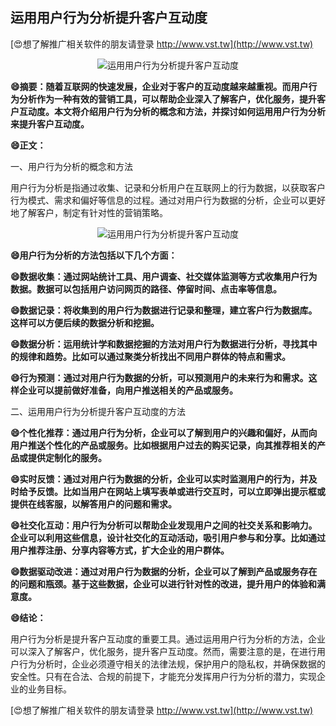## **运用用户行为分析提升客户互动度**

[😍想了解推广相关软件的朋友请登录 http://www.vst.tw](http://www.vst.tw)

 <center><img src="https://vst.tw/MP4/tuiguang/png/6.png" alt="运用用户行为分析提升客户互动度"></center>

**😄摘要：随着互联网的快速发展，企业对于客户的互动度越来越重视。而用户行为分析作为一种有效的营销工具，可以帮助企业深入了解客户，优化服务，提升客户互动度。本文将介绍用户行为分析的概念和方法，并探讨如何运用用户行为分析来提升客户互动度。**

**😄正文：**

一、用户行为分析的概念和方法

用户行为分析是指通过收集、记录和分析用户在互联网上的行为数据，以获取客户行为模式、需求和偏好等信息的过程。通过对用户行为数据的分析，企业可以更好地了解客户，制定有针对性的营销策略。

 <center><img src="https://vst.tw/MP4/tuiguang/png/2.png" alt="运用用户行为分析提升客户互动度"></center>

**😄用户行为分析的方法包括以下几个方面：**

**😄数据收集：通过网站统计工具、用户调查、社交媒体监测等方式收集用户行为数据。数据可以包括用户访问网页的路径、停留时间、点击率等信息。**

**😄数据记录：将收集到的用户行为数据进行记录和整理，建立客户行为数据库。这样可以方便后续的数据分析和挖掘。**

**😄数据分析：运用统计学和数据挖掘的方法对用户行为数据进行分析，寻找其中的规律和趋势。比如可以通过聚类分析找出不同用户群体的特点和需求。**

**😄行为预测：通过对用户行为数据的分析，可以预测用户的未来行为和需求。这样企业可以提前做好准备，向用户推送相关的产品或服务。**

二、运用用户行为分析提升客户互动度的方法

**😄个性化推荐：通过用户行为分析，企业可以了解到用户的兴趣和偏好，从而向用户推送个性化的产品或服务。比如根据用户过去的购买记录，向其推荐相关的产品或提供定制化的服务。**

**😄实时反馈：通过对用户行为数据的分析，企业可以实时监测用户的行为，并及时给予反馈。比如当用户在网站上填写表单或进行交互时，可以立即弹出提示框或提供在线客服，以解答用户的问题和需求。**

**😄社交化互动：用户行为分析可以帮助企业发现用户之间的社交关系和影响力。企业可以利用这些信息，设计社交化的互动活动，吸引用户参与和分享。比如通过用户推荐注册、分享内容等方式，扩大企业的用户群体。**

**😄数据驱动改进：通过对用户行为数据的分析，企业可以了解到产品或服务存在的问题和瓶颈。基于这些数据，企业可以进行针对性的改进，提升用户的体验和满意度。**

**😄结论：**

用户行为分析是提升客户互动度的重要工具。通过运用用户行为分析的方法，企业可以深入了解客户，优化服务，提升客户互动度。然而，需要注意的是，在进行用户行为分析时，企业必须遵守相关的法律法规，保护用户的隐私权，并确保数据的安全性。只有在合法、合规的前提下，才能充分发挥用户行为分析的潜力，实现企业的业务目标。

[😍想了解推广相关软件的朋友请登录 http://www.vst.tw](http://www.vst.tw)




